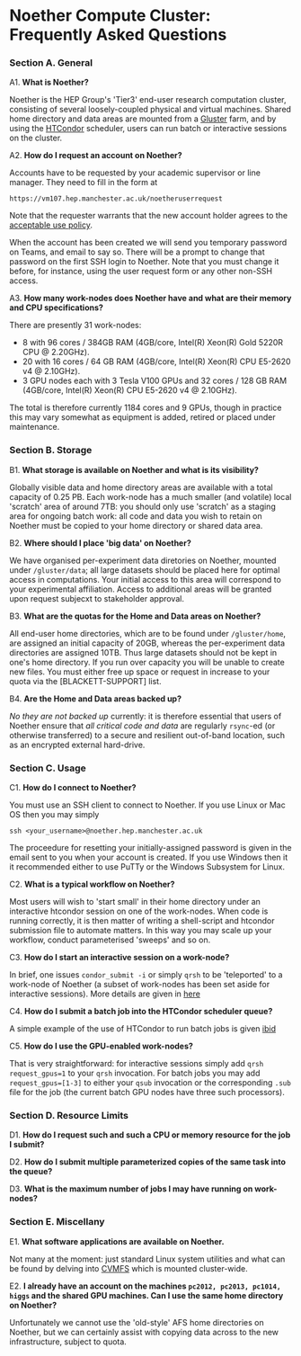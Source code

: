 # Noether Compute Cluster: Frequently Asked Questions #

### Section A. General ###

A1. **What is Noether?**

Noether is the HEP Group's 'Tier3' end-user research computation cluster,
consisting of several loosely-coupled physical and virtual machines.
Shared home directory and data areas are mounted from a [Gluster](https://www.gluster.org/) farm,
and by using the [HTCondor](https://htcondor.org/) scheduler,
users can run batch or interactive sessions on the cluster.

A2. **How do I request an account on Noether?**

Accounts have to be requested by your academic supervisor or line manager.
They need to fill in the form at
```
https://vm107.hep.manchester.ac.uk/noetheruserrequest
```
Note that the requester warrants that the new account holder agrees to the [acceptable use policy](../noether_acceptable_use/).

When the account has been created we will send you temporary password on Teams, and email to say so. There will be a prompt to change that password on the first SSH login to Noether. Note that you must change it before, for instance, using the user request form or any other non-SSH access.

A3. **How many work-nodes does Noether have and what are their memory and CPU specifications?**

<!-- Fixme: outdated -->
There are presently 31 work-nodes:
- 8 with 96 cores / 384GB RAM (4GB/core, Intel(R) Xeon(R) Gold 5220R CPU @ 2.20GHz).
- 20 with 16 cores / 64 GB RAM (4GB/core, Intel(R) Xeon(R) CPU E5-2620 v4 @ 2.10GHz).
- 3 GPU nodes each with 3 Tesla V100 GPUs and 32 cores / 128 GB RAM (4GB/core, Intel(R) Xeon(R) CPU E5-2620 v4 @ 2.10GHz).

The total is therefore currently 1184 cores and 9 GPUs,
though in practice this may vary somewhat as equipment is added,
retired or placed under maintenance. 

### Section B. Storage ###

B1. **What storage is available on Noether and what is its visibility?**

Globally visible data and home directory areas are available with a total capacity of 0.25 PB.
Each work-node has a much smaller (and volatile) local 'scratch' area of around 7TB:
you should only use 'scratch' as a staging area for ongoing batch work:
all code and data you wish to retain on Noether must be copied to your home directory or shared data area.

B2. **Where should I place 'big data' on Noether?**

We have organised per-experiment data diretories on Noether, mounted under `/gluster/data`;
all large datasets should be placed here for optimal access in computations.
Your initial access to this area will correspond to your experimental affiliation.
Access to additional areas will be granted upon request subjecxt to stakeholder approval.

B3. **What are the quotas for the Home and Data areas on Noether?**

All end-user home directories, which are to be found under `/gluster/home`,
are assigned an initial capacity of 20GB, whereas the per-experiment data directories are assigned 10TB.
Thus large datasets should not be kept in one's home directory.
If you run over capacity you will be unable to create new files.
You must either free up space or request in increase to your quota via the [BLACKETT-SUPPORT] list.

B4. **Are the Home and Data areas backed up?**

*No they are not backed up* currently: it is therefore essential that users of Noether ensure that *all critical code and data* are
regularly `rsync`-ed (or otherwise transferred) to a secure and resilient out-of-band location,
such as an encrypted external hard-drive. <!-- mention onedrive? -->


### Section C. Usage ###

C1. **How do I connect to Noether?**

You must use an SSH client to connect to Noether.
If you use Linux or Mac OS then you may simply
```
ssh <your_username>@noether.hep.manchester.ac.uk
```
The proceedure for resetting your initially-assigned password is given in the email sent to you when your account is created.
If you use Windows then it it recommended either to use PuTTy or the Windows Subsystem for Linux.

C2. **What is a typical workflow on Noether?**

Most users will wish to 'start small' in their home directory under an interactive htcondor session on one of the work-nodes.
When code is running correctly, it is then matter of writing a shell-script and htcondor submission file to automate matters.
In this way you may scale up your workflow, conduct parameterised 'sweeps' and so on.

C3. **How do I start an interactive session on a work-node?**

In brief, one issues `condor_submit -i` or simply `qrsh` to be 'teleported' to a work-node of Noether
(a subset of work-nodes has been set aside for interactive sessions).
More details are given in [here](noether_basic_usage.md)

C4. **How do I submit a batch job into the HTCondor scheduler queue?**

A simple example of the use of HTCondor to run batch jobs is given [ibid](noether_basic_usage.md)

C5. **How do I use the GPU-enabled work-nodes?**

That is very straightforward: for interactive sessions simply add `qrsh request_gpus=1` to your `qrsh` invocation.
For batch jobs you may add `request_gpus=[1-3]` to either your `qsub` invocation or the corresponding `.sub` file for the job (the current batch GPU nodes have three such processors).

### Section D. Resource Limits ###
<!-- Writeme! -->
D1. **How do I request such and such a CPU or memory resource for the job I submit?**

D2. **How do I submit multiple parameterized copies of the same task into the queue?**

D3. **What is the maximum number of jobs I may have running on work-nodes?**

### Section E. Miscellany ###

E1. **What software applications are available on Noether.**

Not many at the moment: just standard Linux system utilities and what can be found by delving into [CVMFS](https://cvmfs.readthedocs.io/en/stable/) which is mounted cluster-wide.

E2. **I already have an account on the machines `pc2012, pc2013, pc1014, higgs` and the shared GPU machines. Can I use the same home directory on Noether?**

Unfortunately we cannot use the 'old-style' AFS home directories on Noether, but we can certainly assist with copying data across to the new infrastructure, subject to quota.
